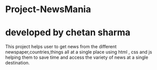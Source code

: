 # Project-NewsMania
# developed by chetan sharma
This project helps user to get news from the different newspaper,countries,things all at a single place using html , css  and js helping them to save time and access the variety of news at a single destination.
